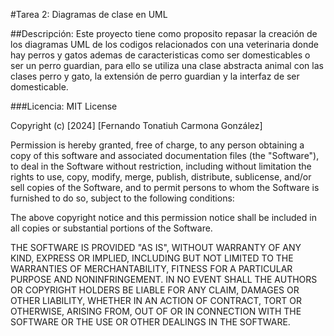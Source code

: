 #Tarea 2: Diagramas de clase en UML

##Descripción: Este proyecto tiene como proposito repasar la creación de los diagramas UML de los codigos relacionados con una veterinaria donde hay perros y gatos ademas de caracteristicas como ser domesticables o ser un perro guardian, para ello se utiliza una clase abstracta animal con las clases perro y gato, la extensión de perro guardian y la interfaz de ser domesticable.

###Licencia: MIT License

Copyright (c) [2024] [Fernando Tonatiuh Carmona González]

Permission is hereby granted, free of charge, to any person obtaining a copy
of this software and associated documentation files (the "Software"), to deal
in the Software without restriction, including without limitation the rights
to use, copy, modify, merge, publish, distribute, sublicense, and/or sell
copies of the Software, and to permit persons to whom the Software is
furnished to do so, subject to the following conditions:

The above copyright notice and this permission notice shall be included in all
copies or substantial portions of the Software.

THE SOFTWARE IS PROVIDED "AS IS", WITHOUT WARRANTY OF ANY KIND, EXPRESS OR
IMPLIED, INCLUDING BUT NOT LIMITED TO THE WARRANTIES OF MERCHANTABILITY,
FITNESS FOR A PARTICULAR PURPOSE AND NONINFRINGEMENT. IN NO EVENT SHALL THE
AUTHORS OR COPYRIGHT HOLDERS BE LIABLE FOR ANY CLAIM, DAMAGES OR OTHER
LIABILITY, WHETHER IN AN ACTION OF CONTRACT, TORT OR OTHERWISE, ARISING FROM,
OUT OF OR IN CONNECTION WITH THE SOFTWARE OR THE USE OR OTHER DEALINGS IN THE
SOFTWARE.